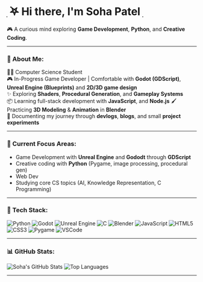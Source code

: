 # ִ ࣪𖤐 Hi there, I'm Soha Patel ִ 

🎮 A curious mind exploring **Game Development**, **Python**, and **Creative Coding**.

---

### 🌟 About Me:

🧑‍🎓 Computer Science Student  
🎮 In-Progress Game Developer | Comfortable with **Godot (GDScript)**,  **Unreal Engine (Blueprints)** and **2D/3D game design**  
✨ Exploring **Shaders**, **Procedural Generation**, and **Gameplay Systems**  
📦 Learning full-stack development with **JavaScript**, and **Node.js**
🖌️ Practicing **3D Modeling** & **Animation** in **Blender**  
📓 Documenting my journey through **devlogs**, **blogs**, and small **project experiments**

---

### 🧠 Current Focus Areas:

- Game Development with **Unreal Engine** and **Gododt** through **GDScript**
- Creative coding with **Python** (Pygame, image processing, procedural gen)
- Web Dev 
- Studying core CS topics (AI, Knowledge Representation, C Programming)

---

### 🔧 Tech Stack:

![Python](https://img.shields.io/badge/-Python-3776AB?logo=python&logoColor=white)
![Godot](https://img.shields.io/badge/-Godot-478CBF?logo=godotengine&logoColor=white)
![Unreal Engine](https://img.shields.io/badge/-Unreal%20Engine-000000?logo=unrealengine&logoColor=white)
![C](https://img.shields.io/badge/-C-00599C?logo=c&logoColor=white)
![Blender](https://img.shields.io/badge/-Blender-F5792A?logo=blender&logoColor=white)
![JavaScript](https://img.shields.io/badge/-JavaScript-F7DF1E?logo=javascript&logoColor=black)
![HTML5](https://img.shields.io/badge/-HTML5-E34F26?logo=html5&logoColor=white)
![CSS3](https://img.shields.io/badge/-CSS3-1572B6?logo=css3&logoColor=white)
![Pygame](https://img.shields.io/badge/-Pygame-003300?logo=pygame&logoColor=white)
![VSCode](https://img.shields.io/badge/-VS%20Code-007ACC?logo=visual-studio-code&logoColor=white)


---

### 📊 GitHub Stats:

![Soha's GitHub Stats](https://github-readme-stats.vercel.app/api?username=Sooooh2&show_icons=true&theme=radical)
![Top Languages](https://github-readme-stats.vercel.app/api/top-langs/?username=Sooooh2&layout=compact&theme=radical)

---


